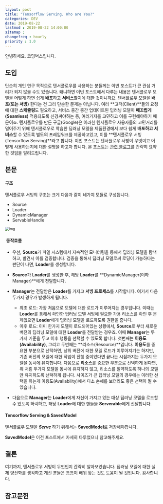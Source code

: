 ```yaml
---
layout: post
title: "Tensorflow Serving, Who are You?"
categories: DEV
date: 2019-08-22
lastmod : 2019-08-22 14:00:00
sitemap :
changefreq : hourly
priority : 1.0
---
```




안녕하세요. 코딩벅스입니다.   



## 도입

  단순히 개인 연구 목적으로 텐서플로우를 사용하는 분들께는 이번 포스트가 큰 관심 거리가 되지 않을 수도 있습니다. 왜냐하면 이번 포스트에서 다루는 내용은 텐서플로우 모델을 어떻게 하면 쉽게 **배포**하고 **서비스**할지에 대한 것이니까요. 텐서플로우 모델을 **배포(또는 서빙)** 한다는 건 그리 단순한 문제는 아닙니다. 여러 **고객(Client)**들의 요청에 대한 **스케쥴링**도 필요하고, 서비스 중간 중간 업데이트된 딥러닝 모델이 **매끄럽게(Seamless)** 적용되도록 신경써야하는 등, 여러가지를 고민하고 이를 구현해야하기 때문이죠. 텐서플로우를 만든 구글(Google)은 이러한 텐서플로우 사용자들의 고민거리를 덜어주기 위해 텐서플로우로 학습한 딥러닝 모델을 제품환경에서 보다 쉽게 **배포하고 서비스**할 수 있도록 별도의 프레임워크를 제공하고있고, 이를 **텐서플로우 서빙(Tensorflow Serving)**라고 합니다. 이번 포스트는 텐서플로우 서빙이 무엇이고 어떻게 사용하는지에 대한 설명을 하고자 합니다. 본 포스트는 [관련 블로그][1]를 간략히 요약한 것임을 알려드립니다.



## 본문

#### 구조

텐서플로우 서빙의 구조는 크게 다음과 같이 네가지 모듈로 구성됩니다. 

* Source
* Loader 
* DynamicManager
* ServableHandle

<img src="https://cdn-media-1.freecodecamp.org/images/1*TwfOoS3M8DaUiB7ntP07_w.png" alt="img" style="zoom:80%;" />

####  동작흐름

* 우선, **Source**가 파일 시스템에서 지속적인 모니터링을 통해서 딥러닝 모델을 탐색하고, 발견시 이를 검증합니다. 검증을 통해서 딥러닝 모델로써 로딩이 가능하다는 판단이 나면, **Loader**를 생성합니다. 

* **Source**가 **Loader**를 생성한 후, 해당 **Loader**를 **DynamicManager(이하 Manager)**에게 전달합니다. 

* **Manager**는 전달받은 **Loader**를 가지고 **서빙 프로세스**를 시작합니다. 여기서 다음 두가지 경우가 발생하게 됩니다. 

  * 최초 로드: 가장 처음으로 모델에 대한 로드가 이루어지는 경우입니다. 이때는 **Loader**를 통해서 확인한 딥러닝 모델 서빙에 필요한 가용 리소스를 확인 후 문제없으면 **Loader**에게 딥러닝 모델을 로드하도록 권한을 줍니다. 
  * 이후 로드: 이미 한가지 모델이 로드되어있는 상황에서,  **Source**로 부터 새로운 버전의 딥러닝 모델에 대한 **Loader**를 전달받는 경우죠. 이때 **Manager**는 두가지 기준을 두고 이후 행동을 선택할 수 있도록 합니다. 첫번째는 **이용도(Availability)**, 그리고 두번째는 **리소스(Resource)**입니다. **이용도**를 중요한 부분으로 선택하면, 상위 버전에 대한 모델 로드가 이루어지기는 하지만, 기존 버전의 모델에 대한 작업이 진행 중이었다면 끝나는 시점까지는 두가지 모델을 동시에 유지합니다. 다음으로 **리소스**를 중요한 부분으로 선택하게 된다면, 위 처럼 두가지 모델을 동시에 유지하지 않고, 리소스를 절약하도록 하나의 모델만 유지하도록 선택하게 됩니다. 사이즈가 큰 딥러닝 모델의 경우에는 이러한 선택을 하는게 이용도(Availability)에서 다소 손해를 보더라도 좋은 선택이 될 수 있습니다. 

* 다음으로 **Manager**는 **Loader**에게 자신이 가지고 있는 대상 딥러닝 모델을 로드할 수 있도록 허락하고, 해당 **Loader**에 대한 핸들을 **Serverable**에게 전달합니다. 

  

  

#### Tensorflow Serving & SavedModel

텐서플로우 모델을  ***Serve*** 하기 위해서는 **SavedModel**로 저장해야합니다. 

**SavedModel**은 이전 포스트에서 자세히 다루었으니 참고해주세요. 

## 결론

여기까지, 텐서플로우 서빙이 무엇인지 간략히 알아보았습니다. 딥러닝 모델에 대한 실제 양산화를 생각하고 계신 분들은 틈틈이 배워 놓는 것도 도움이 될 것입니다. 감사합니다. 

## 참고문헌

[1]:https://www.freecodecamp.org/news/how-to-deploy-tensorflow-models-to-production-using-tf-serving-4b4b78d41700/

